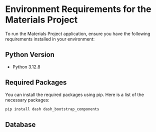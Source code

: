 # Environment Requirements for the Materials Project

To run the Materials Project application, ensure you have the following requirements installed in your environment:

## Python Version
- Python 3.12.8

## Required Packages
You can install the required packages using pip. Here is a list of the necessary packages:

```bash
pip install dash dash_bootstrap_components
```

## Database
